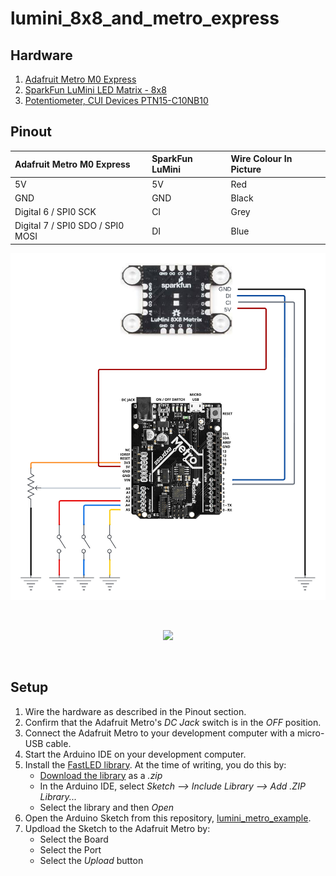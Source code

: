 # lumini_8x8_and_metro_express

## Hardware

1.  [Adafruit Metro M0 Express](https://learn.adafruit.com/adafruit-metro-rp2040/pinouts)
2.  [SparkFun LuMini LED Matrix - 8x8](https://learn.sparkfun.com/tutorials/lumini-8x8-matrix-hookup-guide?_ga=2.269100921.9462074.1712349924-870672267.1710346008)
3.  [Potentiometer, CUI Devices PTN15-C10NB10](https://www.cuidevices.com/product/motion-and-control/potentiometers/trimmer-potentiometers/ptn15-c10nb10)

## Pinout

| Adafruit Metro M0 Express        | SparkFun LuMini | Wire Colour In Picture |
| :------------------------------- | :-------------- | :--------------------- |
| 5V                               | 5V              | Red                    |
| GND                              | GND             | Black                  |
| Digital 6 / SPI0 SCK             | CI              | Grey                   |
| Digital 7 / SPI0 SDO / SPI0 MOSI | DI              | Blue                   |


<p align="center"><img src="/readme_assets/sparkfun_lumini_and_adafruit_metro.png" width="800"/></p>
<br/>
<p align="center"><img src="/readme_assets/readme_overall.png" width="800"/></p>
<br/>

## Setup

1.  Wire the hardware as described in the Pinout section.
2.  Confirm that the Adafruit Metro's _DC Jack_ switch is in the _OFF_ position.
3.  Connect the Adafruit Metro to your development computer with a micro-USB cable.
4.  Start the Arduino IDE on your development computer.
5.  Install the [FastLED library](https://github.com/FastLED/FastLED/).
    At the time of writing, you do this by:
    - [Download the library](https://github.com/FastLED/FastLED/archive/master.zip) as a _.zip_
    - In the Arduino IDE, select _Sketch ⟶ Include Library ⟶ Add .ZIP Library..._
    - Select the library and then _Open_
6.  Open the Arduino Sketch from this repository, [lumini_metro_example](./lumini_metro_example.ino).
7.  Updload the Sketch to the Adafruit Metro by:
    - Select the Board
    - Select the Port
    - Select the _Upload_ button
